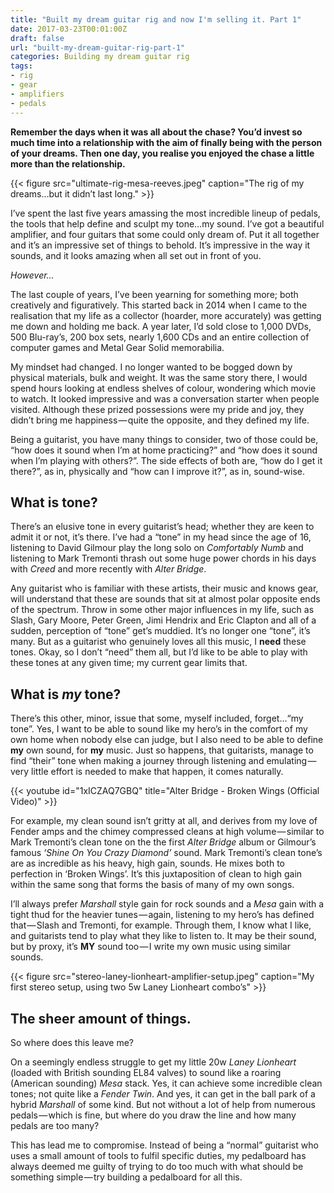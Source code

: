 ```yaml
---
title: "Built my dream guitar rig and now I'm selling it. Part 1"
date: 2017-03-23T00:01:00Z
draft: false
url: "built-my-dream-guitar-rig-part-1"
categories: Building my dream guitar rig
tags:
- rig
- gear
- amplifiers
- pedals
---
```


**Remember the days when it was all about the chase? You’d invest so much time into a relationship with the aim of finally being with the person of your dreams. Then one day, you realise you enjoyed the chase a little more than the relationship.**

{{< figure src="ultimate-rig-mesa-reeves.jpeg" caption="The rig of my dreams&hellip;but it didn’t last long." >}}

I’ve spent the last five years amassing the most incredible lineup of pedals, the tools that help define and sculpt my tone…my sound. I’ve got a beautiful amplifier, and four guitars that some could only dream of. Put it all together and it’s an impressive set of things to behold. It’s impressive in the way it sounds, and it looks amazing when all set out in front of you.

*However&hellip;*

The last couple of years, I’ve been yearning for something more; both creatively and figuratively. This started back in 2014 when I came to the realisation that my life as a collector (hoarder, more accurately) was getting me down and holding me back. A year later, I’d sold close to 1,000 DVDs, 500 Blu-ray’s, 200 box sets, nearly 1,600 CDs and an entire collection of computer games and Metal Gear Solid memorabilia.

My mindset had changed. I no longer wanted to be bogged down by physical materials, bulk and weight. It was the same story there, I would spend hours looking at endless shelves of colour, wondering which movie to watch. It looked impressive and was a conversation starter when people visited. Although these prized possessions were my pride and joy, they didn’t bring me happiness — quite the opposite, and they defined my life.

Being a guitarist, you have many things to consider, two of those could be, &ldquo;how does it sound when I’m at home practicing?&rdquo; and &ldquo;how does it sound when I’m playing with others?&rdquo;. The side effects of both are, &ldquo;how do I get it there?&rdquo;, as in, physically and &ldquo;how can I improve it?&rdquo;, as in, sound-wise.

## What is tone?

There’s an elusive tone in every guitarist’s head; whether they are keen to admit it or not, it’s there. I’ve had a “tone” in my head since the age of 16, listening to David Gilmour play the long solo on *Comfortably Numb* and listening to Mark Tremonti thrash out some huge power chords in his days with *Creed* and more recently with *Alter Bridge*.

Any guitarist who is familiar with these artists, their music and knows gear, will understand that these are sounds that sit at almost polar opposite ends of the spectrum. Throw in some other major influences in my life, such as Slash, Gary Moore, Peter Green, Jimi Hendrix and Eric Clapton and all of a sudden, perception of “tone” get’s muddied. It’s no longer one “tone”, it’s many. But as a guitarist who genuinely loves all this music, I **need** these tones. Okay, so I don’t “need” them all, but I’d like to be able to play with these tones at any given time; my current gear limits that.

## What is *my* tone?

There’s this other, minor, issue that some, myself included, forget…“my tone”. Yes, I want to be able to sound like my hero’s in the comfort of my own home when nobody else can judge, but I also need to be able to define **my** own sound, for **my** music. Just so happens, that guitarists, manage to find “their” tone when making a journey through listening and emulating — very little effort is needed to make that happen, it comes naturally.

{{< youtube id="1xICZAQ7GBQ" title="Alter Bridge - Broken Wings (Official Video)" >}}

For example, my clean sound isn’t gritty at all, and derives from my love of Fender amps and the chimey compressed cleans at high volume — similar to Mark Tremonti’s clean tone on the the first *Alter Bridge* album or Gilmour’s famous *‘Shine On You Crazy Diamond’* sound. Mark Tremonti’s clean tone’s are as incredible as his heavy, high gain, sounds. He mixes both to perfection in ‘Broken Wings’. It’s this juxtaposition of clean to high gain within the same song that forms the basis of many of my own songs.

I’ll always prefer *Marshall* style gain for rock sounds and a *Mesa* gain with a tight thud for the heavier tunes — again, listening to my hero’s has defined that — Slash and Tremonti, for example. Through them, I know what I like, and guitarists tend to play what they like to listen to. It may be their sound, but by proxy, it’s **MY** sound too — I write my own music using similar sounds.

{{< figure src="stereo-laney-lionheart-amplifier-setup.jpeg" caption="My first stereo setup, using two 5w Laney Lionheart combo’s" >}}

## The sheer amount of things.

So where does this leave me?

On a seemingly endless struggle to get my little 20w *Laney Lionheart* (loaded with British sounding EL84 valves) to sound like a roaring (American sounding) *Mesa* stack. Yes, it can achieve some incredible clean tones; not quite like a *Fender Twin*. And yes, it can get in the ball park of a hybrid *Marshall* of some kind. But not without a lot of help from numerous pedals — which is fine, but where do you draw the line and how many pedals are too many?

This has lead me to compromise. Instead of being a “normal” guitarist who uses a small amount of tools to fulfil specific duties, my pedalboard has always deemed me guilty of trying to do too much with what should be something simple — try building a pedalboard for all this.
